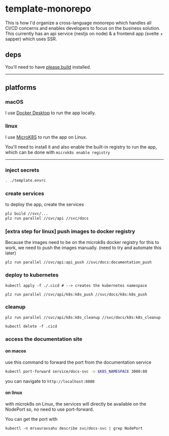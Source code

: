 # template-monorepo

This is how I'd organize a cross-language monorepo which handles all CI/CD concerns and enables developers to focus on the business solution. This currently has an api service (nestjs on node) & a frontend app (svelte + sapper) which uses SSR.

## deps

You'll need to have [please.build](https://please.build/) installed.

---

## platforms

### macOS
I use [Docker Desktop](https://docs.docker.com/desktop/mac/install/) to run the app locally.

### linux

I use [MicroK8S](https://microk8s.io/) to run the app on Linux.

You'll need to install it and also enable the built-in registry to run the app, which can be done with `microk8s enable registry`

---

### inject secrets
```bash
. ./template.envrc
```

### create services
to deploy the app, create the services

```bash
plz build //svc/...
plz run parallel //svc/api //svc/docs
```

### [extra step for linux] push images to docker registry
Because the images need to be on the microk8s docker registry for this to work, we need to push the images manually. (need to try and automate this later)
```
plz run parallel //svc/api:api_push //svc/docs:documentation_push
```

### deploy to kubernetes
```
kubectl apply -f ./.cicd # --> creates the kubernetes namespace

plz run parallel //svc/api/k8s:k8s_push //svc/docs/k8s:k8s_push
```

### cleanup
```
plz run parallel //svc/api/k8s:k8s_cleanup //svc/docs/k8s:k8s_cleanup

kubectl delete -f .cicd
```

### access the documentation site

#### on macos

use this command to forward the port from the documentation service
```bash
kubectl port-forward service/docs-svc -n $K8S_NAMESPACE 3000:80
```
you can navigate to `http://localhost:8080`

#### on linux
with microk8s on Linux, the services will directly be available on the NodePort so, no need to use port-forward.

You can get the port with 
```
kubectl -n mrsauravsahu describe svc/docs-svc | grep NodePort
```
